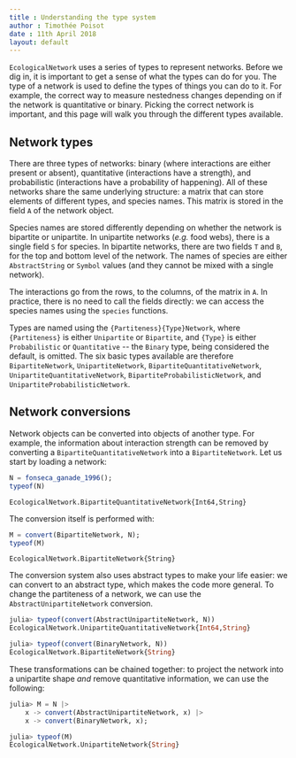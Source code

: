 ```yaml
---
title : Understanding the type system
author : Timothée Poisot
date : 11th April 2018
layout: default
---
```




`EcologicalNetwork` uses a series of types to represent networks. Before we
dig in, it is important to get a sense of what the types can do for you. The
type of a network is used to define the types of things you can do to it. For
example, the correct way to measure nestedness changes depending on if the
network is quantitative or binary. Picking the correct network is important,
and this page will walk you through the different types available.



## Network types



There are three types of networks: binary (where interactions are either
present or absent), quantitative (interactions have a strength), and
probabilistic (interactions have a probability of happening). All of these
networks share the same underlying structure: a matrix that can store
elements of different types, and species names. This matrix is stored in the
field `A` of the network object.



Species names are stored differently depending on whether the network is
bipartite or unipartite. In unipartite networks (*e.g.* food webs), there is
a single field `S` for species. In bipartite networks, there are two fields
`T` and `B`, for the top and bottom level of the network. The names of
species are either `AbstractString` or `Symbol` values (and they cannot be
mixed with a single network).



The interactions go from the rows, to the columns, of the matrix in `A`. In
practice, there is no need to call the fields directly: we can access the
species names using the `species` functions.



Types are named using the `{Partiteness}{Type}Network`, where `{Partiteness}`
is either `Unipartite` or `Bipartite`, and  `{Type}` is either
`Probabilistic` or `Quantitative` -- the `Binary` type, being considered the
default, is omitted. The six basic types available are therefore
`BipartiteNetwork`, `UnipartiteNetwork`, `BipartiteQuantitativeNetwork`,
`UnipartiteQuantitativeNetwork`, `BipartiteProbabilisticNetwork`, and
`UnipartiteProbabilisticNetwork`.



## Network conversions



Network objects can be converted into objects of another type. For example,
the information about interaction strength can be removed by converting a
`BipartiteQuantitativeNetwork` into a `BipartiteNetwork`. Let us start by
loading a network:

````julia
N = fonseca_ganade_1996();
typeof(N)
````


````
EcologicalNetwork.BipartiteQuantitativeNetwork{Int64,String}
````




The conversion itself is performed with:

````julia
M = convert(BipartiteNetwork, N);
typeof(M)
````


````
EcologicalNetwork.BipartiteNetwork{String}
````




The conversion system also uses abstract types to make your life easier: we
can convert to an abstract type, which makes the code more general. To change
the partiteness of a network, we can use the `AbstractUnipartiteNetwork`
conversion.


````julia
julia> typeof(convert(AbstractUnipartiteNetwork, N))
EcologicalNetwork.UnipartiteQuantitativeNetwork{Int64,String}

julia> typeof(convert(BinaryNetwork, N))
EcologicalNetwork.BipartiteNetwork{String}

````




These transformations can be chained together: to project the network into a
unipartite shape *and* remove quantitative information, we can use the
following:

````julia
julia> M = N |>
    x -> convert(AbstractUnipartiteNetwork, x) |>
    x -> convert(BinaryNetwork, x);

julia> typeof(M)
EcologicalNetwork.UnipartiteNetwork{String}

````



